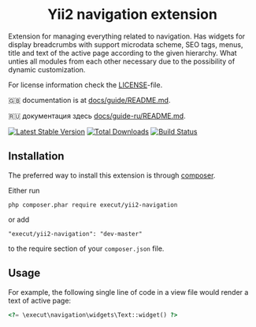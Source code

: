 <p align="center">
    <h1 align="center">Yii2 navigation extension</h1>
</p>

Extension for managing everything related to navigation. Has widgets for display breadcrumbs with support microdata scheme, 
SEO tags, menus, title and text of the active page according to the given hierarchy. What unties all modules from each other
  necessary due to the possibility of dynamic customization.

For license information check the [LICENSE](LICENSE.md)-file.

:uk: documentation is at [docs/guide/README.md](docs/guide/README.md).

:ru: документация здесь [docs/guide-ru/README.md](docs/guide-ru/README.md).

[![Latest Stable Version](https://poser.pugx.org/execut/yii2-navigation/v/stable.png)](https://packagist.org/packages/execut/yii2-navigation)
[![Total Downloads](https://poser.pugx.org/execut/yii2-navigation/downloads.png)](https://packagist.org/packages/execut/yii2-navigation)
[![Build Status](https://travis-ci.com/execut/yii2-navigation.svg?branch=master)](https://travis-ci.com/yiisoft/execut/yii2-navigation)


Installation
------------

The preferred way to install this extension is through [composer](http://getcomposer.org/download/).

Either run

```
php composer.phar require execut/yii2-navigation
```

or add

```
"execut/yii2-navigation": "dev-master"
```

to the require section of your `composer.json` file.

Usage
----

For example, the following
single line of code in a view file would render a text of active page:

```php
<?= \execut\navigation\widgets\Text::widget() ?>
```
